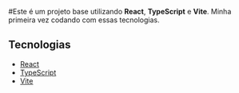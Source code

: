 #Este é um projeto base utilizando **React**, **TypeScript** e **Vite**. Minha primeira vez codando com essas tecnologias.

## Tecnologias

- [React](https://reactjs.org/)
- [TypeScript](https://www.typescriptlang.org/)
- [Vite](https://vitejs.dev/)

